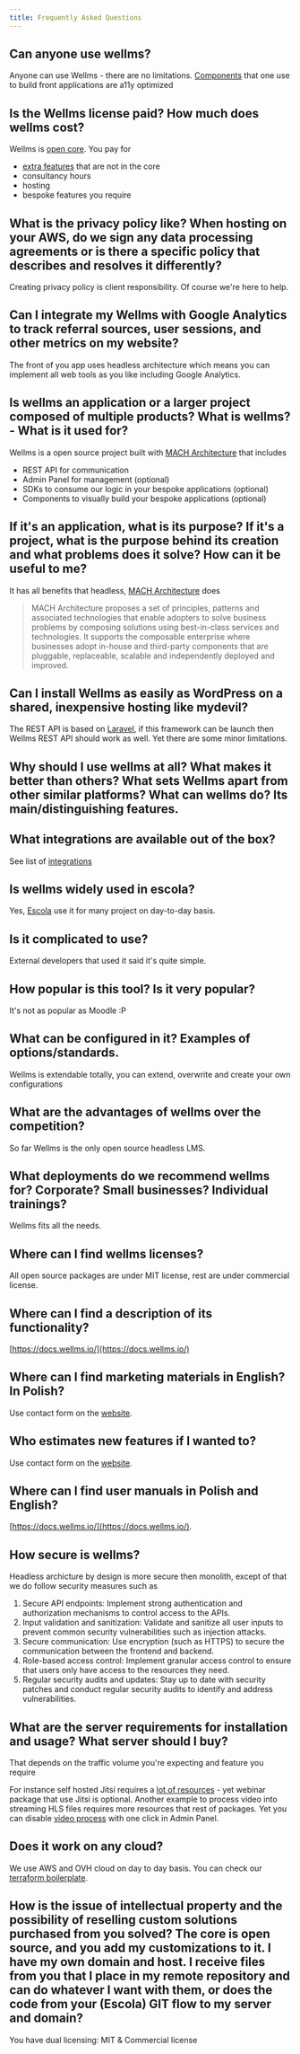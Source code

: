 ```yaml
---
title: Frequently Asked Questions
---
```


## Can anyone use wellms?

Anyone can use Wellms - there are no limitations. [Components](https://components.wellms.io/) that one use to build front applications are a11y optimized

## Is the Wellms license paid? How much does wellms cost?

Wellms is [open core](https://en.wikipedia.org/wiki/Open-core_model). You pay for

- [extra features](/faq/paid-features) that are not in the core
- consultancy hours
- hosting
- bespoke features you require

## What is the privacy policy like? When hosting on your AWS, do we sign any data processing agreements or is there a specific policy that describes and resolves it differently?

Creating privacy policy is client responsibility. Of course we're here to help.

## Can I integrate my Wellms with Google Analytics to track referral sources, user sessions, and other metrics on my website?

The front of you app uses headless architecture which means you can implement all web tools as you like including Google Analytics.

## Is wellms an application or a larger project composed of multiple products? What is wellms? - What is it used for?

Wellms is a open source project built with [MACH Architecture](https://macharchitecture.com/) that includes

- REST API for communication
- Admin Panel for management (optional)
- SDKs to consume our logic in your bespoke applications (optional)
- Components to visually build your bespoke applications (optional)

## If it's an application, what is its purpose? If it's a project, what is the purpose behind its creation and what problems does it solve? How can it be useful to me?

It has all benefits that headless, [MACH Architecture](https://macharchitecture.com/) does

> MACH Architecture proposes a set of principles, patterns and associated technologies that enable adopters to solve business problems by composing solutions using best-in-class services and technologies. It supports the composable enterprise where businesses adopt in-house and third-party components that are pluggable, replaceable, scalable and independently deployed and improved.

## Can I install Wellms as easily as WordPress on a shared, inexpensive hosting like mydevil?

The REST API is based on [Laravel](https://laravel.com/docs/10.x/installation), if this framework can be launch then Wellms REST API should work as well. Yet there are some minor limitations.

## Why should I use wellms at all? What makes it better than others? What sets Wellms apart from other similar platforms? What can wellms do? Its main/distinguishing features.

## What integrations are available out of the box?

See list of [integrations](/faq/integrations)

## Is wellms widely used in escola?

Yes, [Escola](https://escolasoft.com/) use it for many project on day-to-day basis.

## Is it complicated to use?

External developers that used it said it's quite simple.

## How popular is this tool? Is it very popular?

It's not as popular as Moodle :P

## What can be configured in it? Examples of options/standards.

Wellms is extendable totally, you can extend, overwrite and create your own configurations

## What are the advantages of wellms over the competition?

So far Wellms is the only open source headless LMS.

## What deployments do we recommend wellms for? Corporate? Small businesses? Individual trainings?

Wellms fits all the needs.

## Where can I find wellms licenses?

All open source packages are under MIT license, rest are under commercial license.

## Where can I find a description of its functionality?

[https://docs.wellms.io/](https://docs.wellms.io/)

## Where can I find marketing materials in English? In Polish?

Use contact form on the [website](https://www.wellms.io/).

## Who estimates new features if I wanted to?

Use contact form on the [website](https://www.wellms.io/).

## Where can I find user manuals in Polish and English?

[https://docs.wellms.io/](https://docs.wellms.io/).

## How secure is wellms?

Headless archicture by design is more secure then monolith, except of that we do follow security measures such as

1. Secure API endpoints: Implement strong authentication and authorization mechanisms to control access to the APIs.
2. Input validation and sanitization: Validate and sanitize all user inputs to prevent common security vulnerabilities such as injection attacks.
3. Secure communication: Use encryption (such as HTTPS) to secure the communication between the frontend and backend.
4. Role-based access control: Implement granular access control to ensure that users only have access to the resources they need.
5. Regular security audits and updates: Stay up to date with security patches and conduct regular security audits to identify and address vulnerabilities.

## What are the server requirements for installation and usage? What server should I buy?

That depends on the traffic volume you're expecting and feature you require

For instance self hosted Jitsi requires a [lot of resources](https://jitsi.github.io/handbook/docs/devops-guide/devops-guide-requirements/) - yet webinar package that use Jitsi is optional.
Another example to process video into streaming HLS files requires more resources that rest of packages. Yet you can disable [video process](https://github.com/EscolaLMS/Video) with one click in Admin Panel.

## Does it work on any cloud?

We use AWS and OVH cloud on day to day basis. You can check our [terraform boilerplate](https://github.com/EscolaLMS/aws-ecs-terraform).

## How is the issue of intellectual property and the possibility of reselling custom solutions purchased from you solved? The core is open source, and you add my customizations to it. I have my own domain and host. I receive files from you that I place in my remote repository and can do whatever I want with them, or does the code from your (Escola) GIT flow to my server and domain?

You have dual licensing: MIT & Commercial license
